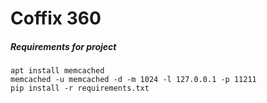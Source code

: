 # Coffix 360

##### Requirements for project
    apt install memcached
    memcached -u memcached -d -m 1024 -l 127.0.0.1 -p 11211
    pip install -r requirements.txt